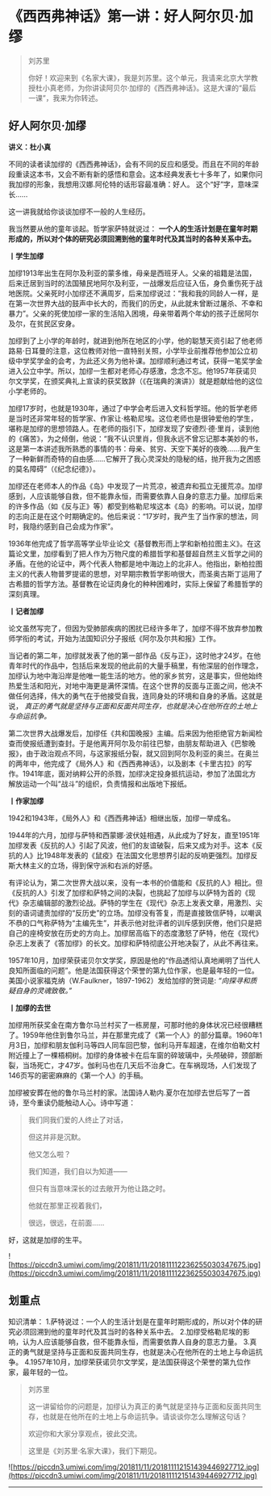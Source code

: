 # 《西西弗神话》第一讲：好人阿尔贝·加缪

> 刘苏里
> 
> 你好！欢迎来到《名家大课》，我是刘苏里。这个单元，我请来北京大学教授杜小真老师，为你讲读阿贝尔·加缪的《西西弗神话》。这是大课的“最后一课”，我来为你转述。

## 好人阿尔贝·加缪

 **讲义：杜小真**

不同的读者读加缪的《西西弗神话》，会有不同的反应和感受。而且在不同的年龄段重读这本书，又会不断有新的感悟和意会。这本经典发表七十多年了，如果你问我加缪的形象，我想用汉娜.阿伦特的话形容最准确：好人。 这个“好”字，意味深长……

这一讲我就给你谈谈加缪不一般的人生经历。

我当然要从他的童年谈起。哲学家萨特就说过： **一个人的生活计划是在童年时期形成的，所以对个体的研究必须回溯到他的童年时代及其当时的各种关系中去。**

 **丨学生加缪**

加缪1913年出生在阿尔及利亚的蒙多维，母亲是西班牙人。父亲的祖籍是法国，后来迁居到当时的法国殖民地阿尔及利亚，一战爆发后应征入伍，身负重伤死于战地医院。父亲死时小加缪还不满周岁，后来加缪说过：“我和我的同龄人一样，是在第一次世界大战的鼓声中长大的，而我们的历史，从此就未曾断过屠杀、不幸和暴力”。父亲的死使加缪一家的生活陷入困境，母亲带着两个年幼的孩子迁居阿尔及尔，在贫民区安身。

加缪到了上小学的年龄时，就进到他所在地区的小学，他的聪慧天资引起了他老师路易·日耳曼的注意，这位教师对他一直特别关照，小学毕业前推荐他参加公立初级中学奖学金的会考，为此还义务为他补课。加缪顺利通过考试，获得一笔奖学金进入公立中学。所以，加缪一生都对老师心存感激，念念不忘。他1957年获诺贝尔文学奖，在颁奖典礼上宣读的获奖致辞（《在瑞典的演讲》）就是题献给他的这位小学老师的。

加缪17岁时，也就是1930年，通过了中学会考后进入文科哲学班。他的哲学老师是当时还非常年轻的哲学家、作家让·格勒尼埃。这位老师也是很钟爱他的学生，堪称是加缪的思想领路人。在老师的指引下，加缪发现了安德烈·德·里肖，读到他的《痛苦》，为之倾倒，他说：“我不认识里肖，但我永远不曾忘记那本美妙的书，这是第一本讲述我所熟悉的事情的书：母亲、贫穷、天空下美好的夜晚……我产生了一种新鲜而奇特的自由感……它解开了我心灵深处的隐秘的结，抛开我为之困惑的莫名障碍”（《纪念纪德》）。

加缪还在老师本人的作品《岛》中发现了一片荒凉，被遗弃和孤立无援荒凉。加缪感到，人应该能够自救，但不能靠永恒，而需要依靠人自身的意志力量。加缪后来的许多作品（如《反与正》等）都受到格勒尼埃这本《岛》的影响。可以说，加缪的志向正是在这个时期确定的。他后来说：“17岁时，我产生了当作家的想法，同时，我隐约感到自己会成为作家”。

1936年他完成了哲学高等学业毕业论文《基督教形而上学和新柏拉图主义》。在这篇论文里，加缪看到了把人作为万物尺度的希腊哲学和基督超自然主义哲学之间的矛盾。在他的论证中，两个代表人物都是地中海边上的北非人。他指出，新柏拉图主义的代表人物普罗提诺的思想，对早期宗教哲学影响很大，而圣奥古斯丁运用了古希腊的哲学方法。基督教在论证肉身化的种种困难时，实际上保留了希腊哲学的深刻真理。

 **丨记者加缪**

论文虽然写完了，但因为受肺部疾病的困扰已经许多年了，加缪不得不放弃参加教师学衔的考试，开始为法国知识分子报纸《阿尔及尔共和报》工作。

当记者的第二年，加缪就发表了他的第一部作品《反与正》，这时他才24岁。在他青年时代的作品中，包括后来发现的他此前的大量手稿里，有他深层的创作理念，加缪认为地中海沿岸是他唯一能生活的地方。他的家乡贫穷，这是事实，但他始终热爱生活和阳光，对地中海更是满怀深情。在这个世界的反面与正面之间，他决不做任何选择，伟大的勇气在于他接受自我，连同身处的环境和自身的矛盾。这就是说， *真正的勇气就是坚持与正面和反面共同生存，也就是决心在他所在的土地上与命运抗争。*

第二次世界大战爆发后，加缪任《共和国晚报》主编。后来因为他拒绝官方新闻检查而使报纸遭到查封。于是他离开阿尔及尔前往巴黎，由朋友帮助进入《巴黎晚报》，由于政治观点不同，与这家报纸分裂，就又回到阿尔及利亚的奥兰。在奥兰的两年中，他完成了《局外人》和《西西弗神话》，以及剧本《卡里古拉》的写作。1941年底，面对纳粹公开的杀戮，加缪决定投身抵抗运动，参加了法国北方解放运动一个叫“战斗”的组织，负责情报和出版地下报纸。

 **丨作家加缪**

1942和1943年，《局外人》和《西西弗神话》相继出版，加缪一举成名。

1944年的六月，加缪与萨特和西蒙娜·波伏娃相遇，从此成为了好友，直至1951年加缪发表《反抗的人》引起了风波，他们的友谊破裂，后来又成为对手。这本《反抗的人》比1948年发表的《鼠疫》在法国文化思想界引起的反响更强烈。加缪反斯大林主义的立场，得到保守派和右派的好感。

有评论认为，第二次世界大战以来，没有一本书的价值能和《反抗的人》相比。但《反抗的人》引发了加缪和萨特之间的决裂，也挑起了加缪与以萨特为首的《现代》杂志编辑部的激烈论战。萨特的学生在《现代》杂志上发表文章，用激烈、尖刻的语词谴责加缪的“反历史”的立场。加缪没有答复，而是直接致信萨特，以嘲讽不恭的口气称萨特为“主编先生”，并表示他对批评者的训斥感到厌倦，他们只是把自己的座椅安放在历史的方向上。加缪居高临下的态度激怒了萨特，他在《现代》杂志上发表了《答加缪》的长文。加缪和萨特彻底公开地决裂了，从此不再往来。

1957年10月，加缪荣获诺贝尔文学奖，原因是他的“作品透彻认真地阐明了当代人良知所面临的问题”。他是法国获得这个荣誉的第九位作家，也是最年轻的一位。美国小说家福克纳（W.Faulkner，1897-1962）发给加缪的贺词是: *“向探寻和质疑自身的灵魂致敬。”*

 **丨加缪的去世**

加缪用所获奖金在南方鲁尔马兰村买了一栋房屋，可那时他的身体状况已经很糟糕了。1959年他住到鲁尔马兰，并在那里完成了《第一个人》的部分篇章。1960年1月3日，加缪和朋友伽利马等四人同车回巴黎，伽利马开车超速，在维尔伯勒文村附近撞上了一棵梧桐树。加缪的身体被卡在后车窗的碎玻璃中，头颅破碎，颈部断裂，当场死亡，才47岁。伽利马也在几天后不治身亡。在车祸现场，人们发现了146页写的密密麻麻的《第一个人》的手稿。

加缪被安葬在他的鲁尔马兰村的家。法国诗人勒内.夏尔在加缪去世后写了一首诗，至今重读仍能触动人心。诗中写道：

> 我们同我们爱的人终止了对话， 
> 
> 但这并非是沉默。
> 
> 他又怎么啦？                 
> 
> 我们知道，我们自以为知道——
> 
> 但只有当意味深长的过去敞开为他让路之时。
> 
> 他就在那里正视着我们，       
> 
> 很远，很远，在前面……

好，这就是加缪的生平。

![https://piccdn3.umiwi.com/img/201811/11/201811112236255030347675.jpg](https://piccdn3.umiwi.com/img/201811/11/201811112236255030347675.jpg)

## 划重点

知识清单：
1.萨特说过：一个人的生活计划是在童年时期形成的，所以对个体的研究必须回溯到他的童年时代及其当时的各种关系中去。
2.加缪受格勒尼埃的影响，认为人应该能够自救，但不能靠永恒，而需要依靠人自身的意志力量。
3.真正的勇气就是坚持与正面和反面共同生存，也就是决心在他所在的土地上与命运抗争。
4.1957年10月，加缪荣获诺贝尔文学奖，是法国获得这个荣誉的第九位作家，最年轻的一位。


> 刘苏里
> 
> 这一讲留给你的问题是，加缪认为真正的勇气就是坚持与正面和反面共同生存，也就是在他所在的土地上与命运抗争。请谈谈你怎么理解这句话？
> 
> 欢迎你和大家分享观点，彼此交流。
> 
> 这里是《刘苏里·名家大课》，我们下期见。

![https://piccdn3.umiwi.com/img/201811/11/201811112151439446927712.jpg](https://piccdn3.umiwi.com/img/201811/11/201811112151439446927712.jpg)

---
